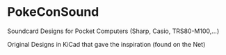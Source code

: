 # PokeConSound
Soundcard Designs for Pocket Computers (Sharp, Casio, TRS80-M100,...)

Original Designs in KiCad that gave the inspiration (found on the Net)
